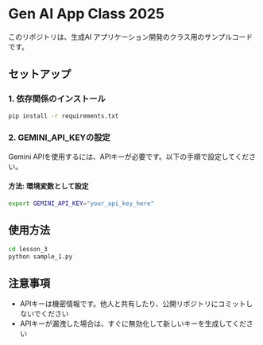 # Gen AI App Class 2025

このリポジトリは、生成AI アプリケーション開発のクラス用のサンプルコードです。

## セットアップ

### 1. 依存関係のインストール

```bash
pip install -r requirements.txt
```

### 2. GEMINI_API_KEYの設定

Gemini APIを使用するには、APIキーが必要です。以下の手順で設定してください。

#### 方法: 環境変数として設定

```bash
export GEMINI_API_KEY="your_api_key_here"
```

## 使用方法

```bash
cd lesson_3
python sample_1.py
```

## 注意事項

- APIキーは機密情報です。他人と共有したり、公開リポジトリにコミットしないでください
- APIキーが漏洩した場合は、すぐに無効化して新しいキーを生成してください